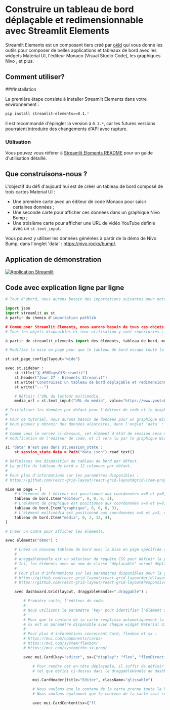 # Construire un tableau de bord déplaçable et redimensionnable avec Streamlit Elements

Streamlit Elements est un composant tiers créé par [okld](https://github.com/okld) qui vous donne les outils pour composer de belles applications et tableaux de bord avec les widgets Material UI, l'éditeur Monaco (Visual Studio Code), les graphiques Nivo , et plus.

## Comment utiliser?

###Installation

La première étape consiste à installer Streamlit Elements dans votre environnement :

```bash
pip install streamlit-elements==0.1.*
```

Il est recommandé d'épingler la version à `0.1.*`, car les futures versions pourraient introduire des changements d'API avec rupture.

### Utilisation

Vous pouvez vous référer à [Streamlit Elements README](https://github.com/okld/streamlit-elements#getting-started) pour un guide d'utilisation détaillé.

## Que construisons-nous ?

L'objectif du défi d'aujourd'hui est de créer un tableau de bord composé de trois cartes Material UI :

- Une première carte avec un éditeur de code Monaco pour saisir certaines données ;
- Une seconde carte pour afficher ces données dans un graphique Nivo Bump ;
- Une troisième carte pour afficher une URL de vidéo YouTube définie avec un `st.text_input`.

Vous pouvez y utiliser les données générées à partir de la démo de Nivo Bump, dans l'onglet 'data' : https://nivo.rocks/bump/.

## Application de démonstration

[![Application Streamlit](https://static.streamlit.io/badges/streamlit_badge_black_white.svg)](https://share.streamlit.io/okld/streamlit-elements-demo/main)

## Code avec explication ligne par ligne

```python
# Tout d'abord, nous aurons besoin des importations suivantes pour notre application.

import json
import streamlit as st
à partir du chemin d'importation pathlib

# Comme pour Streamlit Elements, nous aurons besoin de tous ces objets.
# Tous les objets disponibles et leur utilisation y sont répertoriés : https://github.com/okld/streamlit-elements#getting-started

à partir de streamlit_elements import des éléments, tableau de bord, mui, éditeur, média, paresseux, synchroniser, nivo

# Modifiez la mise en page pour que le tableau de bord occupe toute la page.

st.set_page_config(layout="wide")

avec st.sidebar :
    st.title("🗓️ #30DaysOfStreamlit")
    st.header("Jour 27 - Éléments Streamlit")
    st.write("Construisez un tableau de bord déplaçable et redimensionnable avec Streamlit Elements.")
    st.write("---")

    # Définir l'URL du lecteur multimédia.
    media_url = st.text_input("URL du média", value="https://www.youtube.com/watch?v=vIQQR_yq-8I")

# Initialiser les données par défaut pour l'éditeur de code et le graphique.
#
# Pour ce tutoriel, nous aurons besoin de données pour un graphique Nivo Bump.
# Vous pouvez y obtenir des données aléatoires, dans l'onglet 'data' : https://nivo.rocks/bump/
#
# Comme vous le verrez ci-dessous, cet élément d'état de session sera mis à jour lorsque notre
# modification de l'éditeur de code, et il sera lu par le graphique Nivo Bump pour dessiner les données.

si "data" n'est pas dans st.session_state :
    st.session_state.data = Path("data.json").read_text()

# Définissez une disposition de tableau de bord par défaut.
# La grille du tableau de bord a 12 colonnes par défaut.
#
# Pour plus d'informations sur les paramètres disponibles :
# https://github.com/react-grid-layout/react-grid-layout#grid-item-props

mise en page = [
    # L'élément de l'éditeur est positionné aux coordonnées x=0 et y=0, et prend 6/12 colonnes et a une hauteur de 3.
    tableau de bord.Item("éditeur", 0, 0, 6, 3),
    # L'élément de graphique est positionné aux coordonnées x=6 et y=0, et prend 6/12 colonnes et a une hauteur de 3.
    tableau de bord.Item("graphique", 6, 0, 6, 3),
    # L'élément multimédia est positionné aux coordonnées x=0 et y=3, et prend 6/12 colonnes et a une hauteur de 4.
    tableau de bord.Item("média", 0, 2, 12, 4),
]

# Créer un cadre pour afficher les éléments.

avec éléments("démo") :

    # Créez un nouveau tableau de bord avec la mise en page spécifiée ci-dessus.
    #
    # draggableHandle est un sélecteur de requête CSS pour définir la partie déplaçable de chaque élément du tableau de bord.
    # Ici, les éléments avec un nom de classe "déplaçable" seront déplaçables.
    #
    # Pour plus d'informations sur les paramètres disponibles pour la grille du tableau de bord :
    # https://github.com/react-grid-layout/react-grid-layout#grid-layout-props
    # https://github.com/react-grid-layout/react-grid-layout#responsive-grid-layout-props

    avec dashboard.Grid(layout, draggableHandle=".draggable") :

        # Première carte, l'éditeur de code.
        #
        # Nous utilisons le paramètre 'key' pour identifier l'élément de tableau de bord correct.
        #
        # Pour que le contenu de la carte remplisse automatiquement la hauteur disponible, nous utiliserons CSS flexbox.
        # sx est un paramètre disponible avec chaque widget Material UI pour définir les attributs CSS.
        #
        # Pour plus d'informations concernant Card, flexbox et sx :
        # https://mui.com/components/cards/
        # https://mui.com/system/flexbox/
        # https://mui.com/system/the-sx-prop/

        avec mui.Card(key="editor", sx={"display": "flex", "flexDirection": "column"}) :

            # Pour rendre cet en-tête déplaçable, il suffit de définir son nom de classe sur 'draggable',
            # tel que défini ci-dessus dans le draggableHandle de dashboard.Grid.

            mui.CardHeader(title="Editor", className="glissable")

            # Nous voulons que le contenu de la carte prenne toute la hauteur disponible en définissant la valeur flex CSS sur 1.
            # Nous voulons également que le contenu de la carte soit réduit lorsque la carte est réduite en définissant minHeight sur 0.

            avec mui.CardContent(sx={"fl